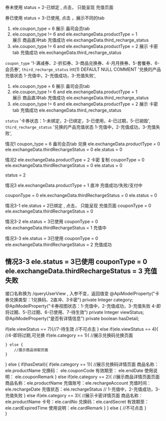 券未使用 status = 2-已绑定 , 点击， 只能呈现 充值页面

券已使用 status = 3-已使用, 点击 ，展示不同的tab  
1. ele.coupon_type = 6
        展示  盎司会员tab
2. ele.coupon_type != 6 and  ele.exchangeData.productType = 1        
        展示  商品直冲tab
        充值成功 ele.exchangeData.third_recharge_status
3. ele.coupon_type != 6 and  ele.exchangeData.productType = 2
        展示  卡密tab
        充值成功 ele.exchangeData.third_recharge_status


  `coupon_type`  '1-满减券、2-折扣券、3-商品兑换券、4-月月换券、5-套餐券、6-会员券',
  `third_recharge_status` int(1) DEFAULT NULL COMMENT '兑换的产品充值状态 1-充值中，2-充值成功，3-充值失败',
1. ele.coupon_type = 6
	展示  盎司会员tab
2. ele.coupon_type != 6 and  ele.exchangeData.productType = 1	
	展示  商品直冲tab
	充值成功 ele.exchangeData.third_recharge_status
3. ele.coupon_type != 6 and  ele.exchangeData.productType = 2
	展示  卡密tab
	充值成功 ele.exchangeData.third_recharge_status

`status` '卡券状态：1-未绑定，2-已绑定，3-已使用，4-已过期，5-已销毁',
`third_recharge_status` '兑换的产品充值状态 1-充值中，2-充值成功，3-充值失败',


情况1
coupon_type = 6 盎司会员tab 
兑换
ele.exchangeData.productType = 0
ele.exchangeData.thirdRechargeStatus = 0
ele.status = 0


情况2 
ele.exchangeData.productType = 2  卡密
复制
couponType = 0
ele.exchangeData.thirdRechargeStatus = 0
ele.status = 0


status = 2


情况3 
ele.exchangeData.productType = 1  直冲
充值成功/失败/支付中

couponType = 0
ele.exchangeData.thirdRechargeStatus = 0
ele.status = 0

情况3-1
ele.status = 2已绑定 , 点击， 只能呈现 充值页面
couponType = 0
ele.exchangeData.thirdRechargeStatus = 0

情况3-2
ele.status = 3已使用
couponType = 0
ele.exchangeData.thirdRechargeStatus = 1 充值中

情况3-3
ele.status = 3已使用
couponType = 0
ele.exchangeData.thirdRechargeStatus = 2 充值成功

情况3-3
ele.status = 3已使用
couponType = 0
ele.exchangeData.thirdRechargeStatus = 3 充值失败
-----------------------------------------------------


接口名称换为   /queryUserView , 入参不变，返回值变
	@ApiModelProperty("卡券兑换类型：1兑换码、2直冲、3卡密")
	private Integer category;
	@ApiModelProperty("卡券视图状态：1-充值中，2-充值成功，3-充值失败 4-即将过期、5-已过期、6-已使用、7-待生效")
	private Integer viewStatus;
	@ApiModelProperty("是否有详情信息")
	private boolean hasDetail;
	
if(ele.viewStatus == 7){//7-待生效
	//不可点击
} else if(ele.viewStatus == 4){	//4-即将过期,可兑换
	if(ele.category == 1){
		//展示兑换码兑换页面
		
	} else {
		//展示商品领取页面
	}
} else {
	if(hasDetail){ 
		if(ele.category == 1){
			//展示兑换码详情页面
			商品名称：ele.productName
			兑换码：	ele.couponCode
			有效期至：	ele.endDate
			使用说明：	ele.couponRemark
		} else if(ele.category == 2){
			//展示商品详情页面页面
			商品名称：ele.productName
			充值账号：ele.rechargeAccount
			充值时间：ele.rechargeDate
			充值状态：ele.rechargeStatus  // 1-充值中，2-充值成功，3-充值失败
		} else if(ele.category == 3){
			//展示卡密详情页面
			商品名称：ele.productName
			卡号：ele.cardNo
			兑换码：ele.cardSecret
			有效期至：ele.cardExpiredTime
			使用说明：ele.cardRemark
		}
	} else {
		//不可点击
	}	
}


